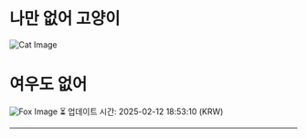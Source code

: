 
# 나만 없어 고양이

![Cat Image](https://cdn2.thecatapi.com/images/fA-hvyvz1.jpg)

# 여우도 없어
![Fox Image](https://randomfox.ca/images/45.jpg)
⏳ 업데이트 시간: 2025-02-12 18:53:10 (KRW)

---
